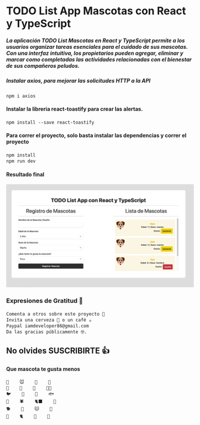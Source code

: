 # TODO List App Mascotas con React y TypeScript

##### La aplicación TODO List Mascotas en React y TypeScript permite a los usuarios organizar tareas esenciales para el cuidado de sus mascotas. Con una interfaz intuitiva, los propietarios pueden agregar, eliminar y marcar como completadas las actividades relacionadas con el bienestar de sus compañeros peludos.

##### Instalar axios, para mejorar las solicitudes HTTP a la API

    npm i axios

#### Instalar la libreria react-toastify para crear las alertas.

    npm install --save react-toastify

#### Para correr el proyecto, solo basta instalar las dependencias y correr el proyecto

    npm install
    npm run dev

#### Resultado final

![](https://raw.githubusercontent.com/urian121/imagenes-proyectos-github/master/todo-app-mascota-con-typescript.png)

### Expresiones de Gratitud 🎁

    Comenta a otros sobre este proyecto 📢
    Invita una cerveza 🍺 o un café ☕
    Paypal iamdeveloper86@gmail.com
    Da las gracias públicamente 🤓.

## No olvides SUSCRIBIRTE 👍

#### Que mascota te gusta menos

    🐀    🐭    🐁    🐎
    🐹    🐰    🐇    🐕‍🦺
    🐦    🐢    🐍    🐟
    🐠    🕷️    🐈‍⬛    🦜
    🐕    🐩    🐱    🦎
    🦮    🐈    🐴    🐶
